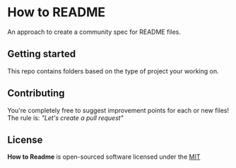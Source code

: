 # How to README
An approach to create a community spec for README files.

## Getting started
This repo contains folders based on the type of project your working on. 

## Contributing
You're completely free to suggest improvement points for each or new files! The rule is: *"Let's create a pull request"*

## License
**How to Readme** is open-sourced software licensed under the [MIT](https://opensource.org/licenses/MIT)